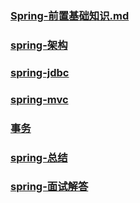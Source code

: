 ### [Spring-前置基础知识.md](./spring-前置基础知识.md)
### [spring-架构](./spring-架构.md)
### [spring-jdbc](./spring-jdbc.md)
### [spring-mvc](./spring-mvc.md)
### [事务](./spring-mvc.md)
### [spring-总结](./spring-总结.md)
### [spring-面试解答](./spring-面试解答.md)